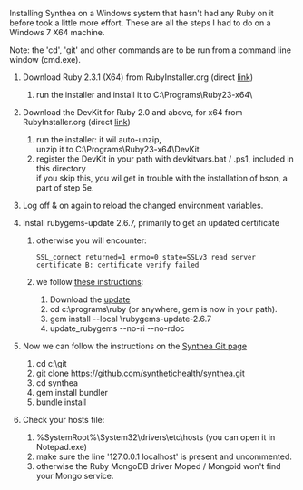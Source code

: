 Installing Synthea on a Windows system that hasn't had any Ruby on it before took a little more effort. These are all the steps I had to do on a Windows 7 X64 machine.

Note: the 'cd', 'git' and other commands are to be run from a command line window (cmd.exe).

1. Download Ruby 2.3.1 (X64) from RubyInstaller.org (direct [link](http://dl.bintray.com/oneclick/rubyinstaller/rubyinstaller-2.3.1-x64.exe))
    1. run the installer and install it to C:\Programs\Ruby23-x64\
2. Download the DevKit for Ruby 2.0 and above, for x64 from RubyInstaller.org (direct [link](http://dl.bintray.com/oneclick/rubyinstaller/DevKit-mingw64-64-4.7.2-20130224-1432-sfx.exe))
    1. run the installer: it wil auto-unzip,  
        unzip it to C:\Programs\Ruby23-x64\DevKit
    2. register the DevKit in your path with devkitvars.bat / .ps1, included in this directory  
        if you skip this, you wil get in trouble with the installation of bson, a part of step 5e.
3. Log off & on again to reload the changed environment variables.
4. Install rubygems-update 2.6.7, primarily to get an updated certificate
    1. otherwise you will encounter:

        ```SSL_connect returned=1 errno=0 state=SSLv3 read server certificate B: certificate verify failed```
    
    2. we follow [these instructions](http://guides.rubygems.org/ssl-certificate-update/):
        1. Download the [update](https://rubygems.org/downloads/rubygems-update-2.6.7.gem)
        2. cd c:\programs\ruby (or anywhere, gem is now in your path).
        3. gem install --local <wherever you downloaded it>\rubygems-update-2.6.7
        4. update_rubygems --no-ri --no-rdoc

5. Now we can follow the instructions on the [Synthea Git page](https://github.com/synthetichealth/synthea)
    1. cd c:\git
    2. git clone https://github.com/synthetichealth/synthea.git
    3. cd synthea
    4. gem install bundler
    5. bundle install
6. Check your hosts file:
    1. %SystemRoot%\System32\drivers\etc\hosts (you can open it in Notepad.exe)
    2. make sure the line '127.0.0.1 localhost' is present and uncommented.
    3. otherwise the Ruby MongoDB driver Moped / Mongoid won't find your Mongo service.
